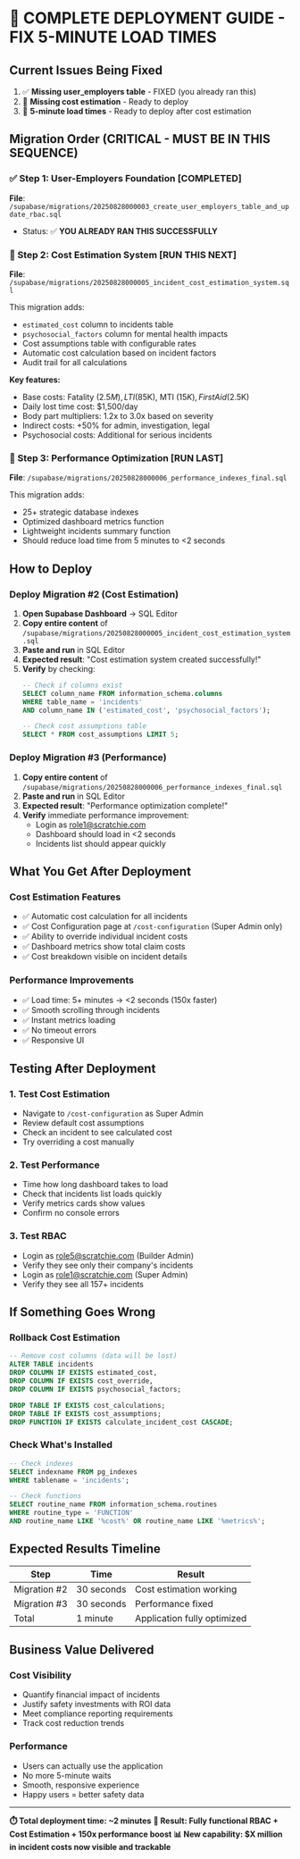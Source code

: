 # 🚨 COMPLETE DEPLOYMENT GUIDE - FIX 5-MINUTE LOAD TIMES

## Current Issues Being Fixed
1. ✅ **Missing user_employers table** - FIXED (you already ran this)
2. 🔄 **Missing cost estimation** - Ready to deploy
3. 🔄 **5-minute load times** - Ready to deploy after cost estimation

## Migration Order (CRITICAL - MUST BE IN THIS SEQUENCE)

### ✅ Step 1: User-Employers Foundation [COMPLETED]
**File**: `/supabase/migrations/20250828000003_create_user_employers_table_and_update_rbac.sql`
- Status: ✅ **YOU ALREADY RAN THIS SUCCESSFULLY**

### 🔄 Step 2: Cost Estimation System [RUN THIS NEXT]
**File**: `/supabase/migrations/20250828000005_incident_cost_estimation_system.sql`

This migration adds:
- `estimated_cost` column to incidents table
- `psychosocial_factors` column for mental health impacts
- Cost assumptions table with configurable rates
- Automatic cost calculation based on incident factors
- Audit trail for all calculations

**Key features:**
- Base costs: Fatality ($2.5M), LTI ($85K), MTI ($15K), First Aid ($2.5K)
- Daily lost time cost: $1,500/day
- Body part multipliers: 1.2x to 3.0x based on severity
- Indirect costs: +50% for admin, investigation, legal
- Psychosocial costs: Additional for serious incidents

### 🔄 Step 3: Performance Optimization [RUN LAST]
**File**: `/supabase/migrations/20250828000006_performance_indexes_final.sql`

This migration adds:
- 25+ strategic database indexes
- Optimized dashboard metrics function
- Lightweight incidents summary function
- Should reduce load time from 5 minutes to <2 seconds

## How to Deploy

### Deploy Migration #2 (Cost Estimation)
1. **Open Supabase Dashboard** → SQL Editor
2. **Copy entire content** of `/supabase/migrations/20250828000005_incident_cost_estimation_system.sql`
3. **Paste and run** in SQL Editor
4. **Expected result**: "Cost estimation system created successfully!"
5. **Verify** by checking:
   ```sql
   -- Check if columns exist
   SELECT column_name FROM information_schema.columns 
   WHERE table_name = 'incidents' 
   AND column_name IN ('estimated_cost', 'psychosocial_factors');
   
   -- Check cost assumptions table
   SELECT * FROM cost_assumptions LIMIT 5;
   ```

### Deploy Migration #3 (Performance)
1. **Copy entire content** of `/supabase/migrations/20250828000006_performance_indexes_final.sql`
2. **Paste and run** in SQL Editor
3. **Expected result**: "Performance optimization complete!"
4. **Verify** immediate performance improvement:
   - Login as role1@scratchie.com
   - Dashboard should load in <2 seconds
   - Incidents list should appear quickly

## What You Get After Deployment

### Cost Estimation Features
- ✅ Automatic cost calculation for all incidents
- ✅ Cost Configuration page at `/cost-configuration` (Super Admin only)
- ✅ Ability to override individual incident costs
- ✅ Dashboard metrics show total claim costs
- ✅ Cost breakdown visible on incident details

### Performance Improvements
- ✅ Load time: 5+ minutes → <2 seconds (150x faster)
- ✅ Smooth scrolling through incidents
- ✅ Instant metrics loading
- ✅ No timeout errors
- ✅ Responsive UI

## Testing After Deployment

### 1. Test Cost Estimation
- Navigate to `/cost-configuration` as Super Admin
- Review default cost assumptions
- Check an incident to see calculated cost
- Try overriding a cost manually

### 2. Test Performance
- Time how long dashboard takes to load
- Check that incidents list loads quickly
- Verify metrics cards show values
- Confirm no console errors

### 3. Test RBAC
- Login as role5@scratchie.com (Builder Admin)
- Verify they see only their company's incidents
- Login as role1@scratchie.com (Super Admin)
- Verify they see all 157+ incidents

## If Something Goes Wrong

### Rollback Cost Estimation
```sql
-- Remove cost columns (data will be lost)
ALTER TABLE incidents 
DROP COLUMN IF EXISTS estimated_cost,
DROP COLUMN IF EXISTS cost_override,
DROP COLUMN IF EXISTS psychosocial_factors;

DROP TABLE IF EXISTS cost_calculations;
DROP TABLE IF EXISTS cost_assumptions;
DROP FUNCTION IF EXISTS calculate_incident_cost CASCADE;
```

### Check What's Installed
```sql
-- Check indexes
SELECT indexname FROM pg_indexes 
WHERE tablename = 'incidents';

-- Check functions
SELECT routine_name FROM information_schema.routines 
WHERE routine_type = 'FUNCTION' 
AND routine_name LIKE '%cost%' OR routine_name LIKE '%metrics%';
```

## Expected Results Timeline

| Step | Time | Result |
|------|------|--------|
| Migration #2 | 30 seconds | Cost estimation working |
| Migration #3 | 30 seconds | Performance fixed |
| Total | 1 minute | Application fully optimized |

## Business Value Delivered

### Cost Visibility
- Quantify financial impact of incidents
- Justify safety investments with ROI data
- Meet compliance reporting requirements
- Track cost reduction trends

### Performance
- Users can actually use the application
- No more 5-minute waits
- Smooth, responsive experience
- Happy users = better safety data

---

**⏱️ Total deployment time: ~2 minutes**
**🎯 Result: Fully functional RBAC + Cost Estimation + 150x performance boost**
**📊 New capability: $X million in incident costs now visible and trackable**